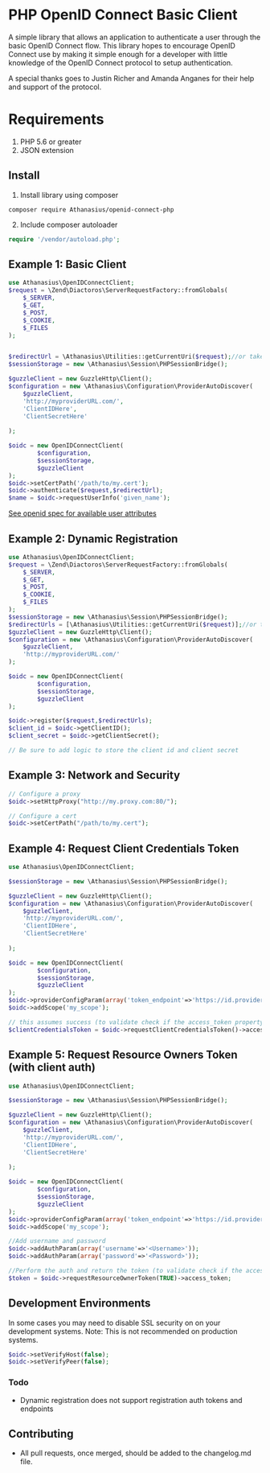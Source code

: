 PHP OpenID Connect Basic Client
========================
A simple library that allows an application to authenticate a user through the basic OpenID Connect flow.
This library hopes to encourage OpenID Connect use by making it simple enough for a developer with little knowledge of
the OpenID Connect protocol to setup authentication.

A special thanks goes to Justin Richer and Amanda Anganes for their help and support of the protocol.

# Requirements #
 1. PHP 5.6 or greater
 2. JSON extension

## Install ##
 1. Install library using composer
```
composer require Athanasius/openid-connect-php
```
 2. Include composer autoloader
```php
require '/vendor/autoload.php';
```

## Example 1: Basic Client ##

```php
use Athanasius\OpenIDConnectClient;
$request = \Zend\Diactoros\ServerRequestFactory::fromGlobals(
    $_SERVER,
    $_GET,
    $_POST,
    $_COOKIE,
    $_FILES
);


$redirectUrl = \Athanasius\Utilities::getCurrentUri($request);//or take your own uri
$sessionStorage = new \Athanasius\Session\PHPSessionBridge();

$guzzleClient = new GuzzleHttp\Client();
$configuration = new \Athanasius\Configuration\ProviderAutoDiscover(
    $guzzleClient,
    'http://myproviderURL.com/',
    'ClientIDHere',
    'ClientSecretHere'
    
);

$oidc = new OpenIDConnectClient(
        $configuration,
        $sessionStorage,
        $guzzleClient
);
$oidc->setCertPath('/path/to/my.cert');
$oidc->authenticate($request,$redirectUrl);
$name = $oidc->requestUserInfo('given_name');

```

[See openid spec for available user attributes][1]

## Example 2: Dynamic Registration ##

```php
use Athanasius\OpenIDConnectClient;
$request = \Zend\Diactoros\ServerRequestFactory::fromGlobals(
    $_SERVER,
    $_GET,
    $_POST,
    $_COOKIE,
    $_FILES
);
$sessionStorage = new \Athanasius\Session\PHPSessionBridge();
$redirectUrls = [\Athanasius\Utilities::getCurrentUri($request)];//or take your own uri
$guzzleClient = new GuzzleHttp\Client();
$configuration = new \Athanasius\Configuration\ProviderAutoDiscover(
    $guzzleClient,
    'http://myproviderURL.com/'
);

$oidc = new OpenIDConnectClient(
        $configuration,
        $sessionStorage,
        $guzzleClient
);

$oidc->register($request,$redirectUrls);
$client_id = $oidc->getClientID();
$client_secret = $oidc->getClientSecret();

// Be sure to add logic to store the client id and client secret
```

## Example 3: Network and Security ##
```php
// Configure a proxy
$oidc->setHttpProxy("http://my.proxy.com:80/");

// Configure a cert
$oidc->setCertPath("/path/to/my.cert");
```

## Example 4: Request Client Credentials Token ##

```php
use Athanasius\OpenIDConnectClient;

$sessionStorage = new \Athanasius\Session\PHPSessionBridge();

$guzzleClient = new GuzzleHttp\Client();
$configuration = new \Athanasius\Configuration\ProviderAutoDiscover(
    $guzzleClient,
    'http://myproviderURL.com/',
    'ClientIDHere',
    'ClientSecretHere'
    
);

$oidc = new OpenIDConnectClient(
        $configuration,
        $sessionStorage,
        $guzzleClient
);
$oidc->providerConfigParam(array('token_endpoint'=>'https://id.provider.com/connect/token'));
$oidc->addScope('my_scope');

// this assumes success (to validate check if the access_token property is there and a valid JWT) :
$clientCredentialsToken = $oidc->requestClientCredentialsToken()->access_token;

```

## Example 5: Request Resource Owners Token (with client auth) ##

```php
use Athanasius\OpenIDConnectClient;

$sessionStorage = new \Athanasius\Session\PHPSessionBridge();

$guzzleClient = new GuzzleHttp\Client();
$configuration = new \Athanasius\Configuration\ProviderAutoDiscover(
    $guzzleClient,
    'http://myproviderURL.com/',
    'ClientIDHere',
    'ClientSecretHere'
    
);

$oidc = new OpenIDConnectClient(
        $configuration,
        $sessionStorage,
        $guzzleClient
);
$oidc->providerConfigParam(array('token_endpoint'=>'https://id.provider.com/connect/token'));
$oidc->addScope('my_scope');

//Add username and password
$oidc->addAuthParam(array('username'=>'<Username>'));
$oidc->addAuthParam(array('password'=>'<Password>'));

//Perform the auth and return the token (to validate check if the access_token property is there and a valid JWT) :
$token = $oidc->requestResourceOwnerToken(TRUE)->access_token;

```


## Development Environments ##
In some cases you may need to disable SSL security on on your development systems.
Note: This is not recommended on production systems.

```php
$oidc->setVerifyHost(false);
$oidc->setVerifyPeer(false);
```

### Todo ###
- Dynamic registration does not support registration auth tokens and endpoints

  [1]: http://openid.net/specs/openid-connect-basic-1_0-15.html#id_res
  
## Contributing ###
 - All pull requests, once merged, should be added to the changelog.md file.
